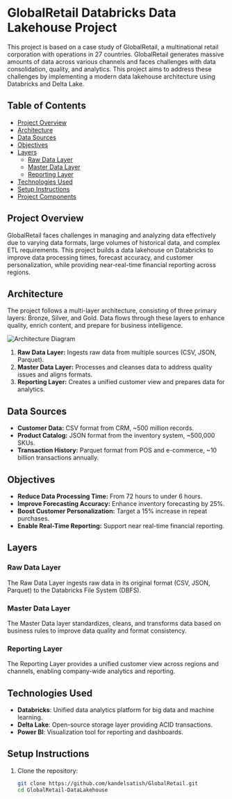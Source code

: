 # GlobalRetail Databricks Data Lakehouse Project

This project is based on a case study of GlobalRetail, a multinational retail corporation with operations in 27 countries. GlobalRetail generates massive amounts of data across various channels and faces challenges with data consolidation, quality, and analytics. This project aims to address these challenges by implementing a modern data lakehouse architecture using Databricks and Delta Lake.

## Table of Contents

- [Project Overview](#project-overview)
- [Architecture](#architecture)
- [Data Sources](#data-sources)
- [Objectives](#objectives)
- [Layers](#layers)
  - [Raw Data Layer](#raw-data-layer)
  - [Master Data Layer](#master-data-layer)
  - [Reporting Layer](#reporting-layer)
- [Technologies Used](#technologies-used)
- [Setup Instructions](#setup-instructions)
- [Project Components](#project-components)

## Project Overview

GlobalRetail faces challenges in managing and analyzing data effectively due to varying data formats, large volumes of historical data, and complex ETL requirements. This project builds a data lakehouse on Databricks to improve data processing times, forecast accuracy, and customer personalization, while providing near-real-time financial reporting across regions.

## Architecture

The project follows a multi-layer architecture, consisting of three primary layers: Bronze, Silver, and Gold. Data flows through these layers to enhance quality, enrich content, and prepare for business intelligence.

![Architecture Diagram](link_to_diagram.png)

1. **Raw Data Layer:** Ingests raw data from multiple sources (CSV, JSON, Parquet).
2. **Master Data Layer:** Processes and cleanses data to address quality issues and aligns formats.
3. **Reporting Layer:** Creates a unified customer view and prepares data for analytics.

## Data Sources

- **Customer Data:** CSV format from CRM, ~500 million records.
- **Product Catalog:** JSON format from the inventory system, ~500,000 SKUs.
- **Transaction History:** Parquet format from POS and e-commerce, ~10 billion transactions annually.

## Objectives

- **Reduce Data Processing Time:** From 72 hours to under 6 hours.
- **Improve Forecasting Accuracy:** Enhance inventory forecasting by 25%.
- **Boost Customer Personalization:** Target a 15% increase in repeat purchases.
- **Enable Real-Time Reporting:** Support near real-time financial reporting.

## Layers

### Raw Data Layer
The Raw Data Layer ingests raw data in its original format (CSV, JSON, Parquet) to the Databricks File System (DBFS).

### Master Data Layer
The Master Data layer standardizes, cleans, and transforms data based on business rules to improve data quality and format consistency.

### Reporting Layer
The Reporting Layer provides a unified customer view across regions and channels, enabling company-wide analytics and reporting.

## Technologies Used

- **Databricks**: Unified data analytics platform for big data and machine learning.
- **Delta Lake**: Open-source storage layer providing ACID transactions.
- **Power BI**: Visualization tool for reporting and dashboards.

## Setup Instructions

1. Clone the repository:
   ```bash
   git clone https://github.com/kandelsatish/GlobalRetail.git
   cd GlobalRetail-DataLakehouse
